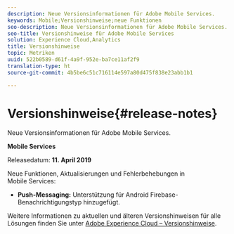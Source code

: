 ```yaml
---
description: Neue Versionsinformationen für Adobe Mobile Services.
keywords: Mobile;Versionshinweise;neue Funktionen
seo-description: Neue Versionsinformationen für Adobe Mobile Services.
seo-title: Versionshinweise für Adobe Mobile Services
solution: Experience Cloud,Analytics
title: Versionshinweise
topic: Metriken
uuid: 522b0589-d61f-4a9f-952e-ba7ce11af2f9
translation-type: ht
source-git-commit: 4b5be6c51c716114e597a80d475f838e23abb1b1

---
```



# Versionshinweise{#release-notes}

Neue Versionsinformationen für Adobe Mobile Services.

**Mobile Services**

Releasedatum: **11. April 2019**

Neue Funktionen, Aktualisierungen und Fehlerbehebungen in Mobile Services:

* **Push-Messaging:** Unterstützung für Android Firebase-Benachrichtigungstyp hinzugefügt.

Weitere Informationen zu aktuellen und älteren Versionshinweisen für alle Lösungen finden Sie unter [Adobe Experience Cloud – Versionshinweise](https://marketing.adobe.com/resources/help/de_DE/whatsnew/).
